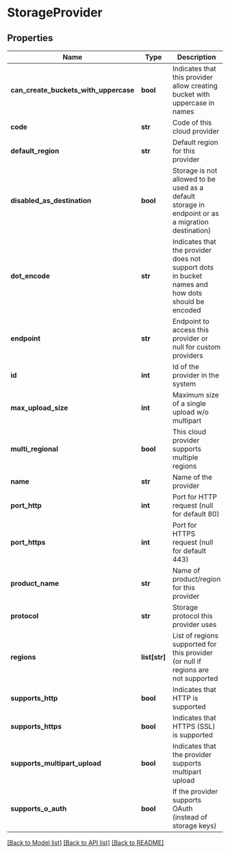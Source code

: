 # StorageProvider

## Properties
Name | Type | Description | Notes
------------ | ------------- | ------------- | -------------
**can_create_buckets_with_uppercase** | **bool** | Indicates that this provider allow creating bucket with uppercase in names | [optional] 
**code** | **str** | Code of this cloud provider | [optional] 
**default_region** | **str** | Default region for this provider | [optional] 
**disabled_as_destination** | **bool** | Storage is not allowed to be used as a default storage in endpoint or as a migration destination) | [optional] 
**dot_encode** | **str** | Indicates that the provider does not support dots in bucket names and how dots should be encoded | [optional] 
**endpoint** | **str** | Endpoint to access this provider or null for custom providers | [optional] 
**id** | **int** | Id of the provider in the system | [optional] 
**max_upload_size** | **int** | Maximum size of a single upload w/o multipart | [optional] 
**multi_regional** | **bool** | This cloud provider supports multiple regions | [optional] 
**name** | **str** | Name of the provider | [optional] 
**port_http** | **int** | Port for HTTP request (null for default 80) | [optional] 
**port_https** | **int** | Port for HTTPS request (null for default 443) | [optional] 
**product_name** | **str** | Name of product/region for this provider | [optional] 
**protocol** | **str** | Storage protocol this provider uses | [optional] 
**regions** | **list[str]** | List of regions supported for this provider (or null if regions are not supported | [optional] 
**supports_http** | **bool** | Indicates that HTTP is supported | [optional] 
**supports_https** | **bool** | Indicates that HTTPS (SSL) is supported | [optional] 
**supports_multipart_upload** | **bool** | Indicates that the provider supports multipart upload | [optional] 
**supports_o_auth** | **bool** | If the provider supports OAuth (instead of storage keys) | [optional] 

[[Back to Model list]](../README.md#documentation-for-models) [[Back to API list]](../README.md#documentation-for-api-endpoints) [[Back to README]](../README.md)


